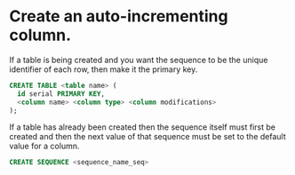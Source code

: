 # Create an auto-incrementing column.

If a table is being created and you want the sequence to be the unique identifier of each row, then make it the primary key.
```sql
CREATE TABLE <table name> (
  id serial PRIMARY KEY,
  <column name> <column type> <column modifications>
);
```

If a table has already been created then the sequence itself must first be created and then the next value of that sequence must be set to the default value for a column.
```sql
CREATE SEQUENCE <sequence_name_seq>
```